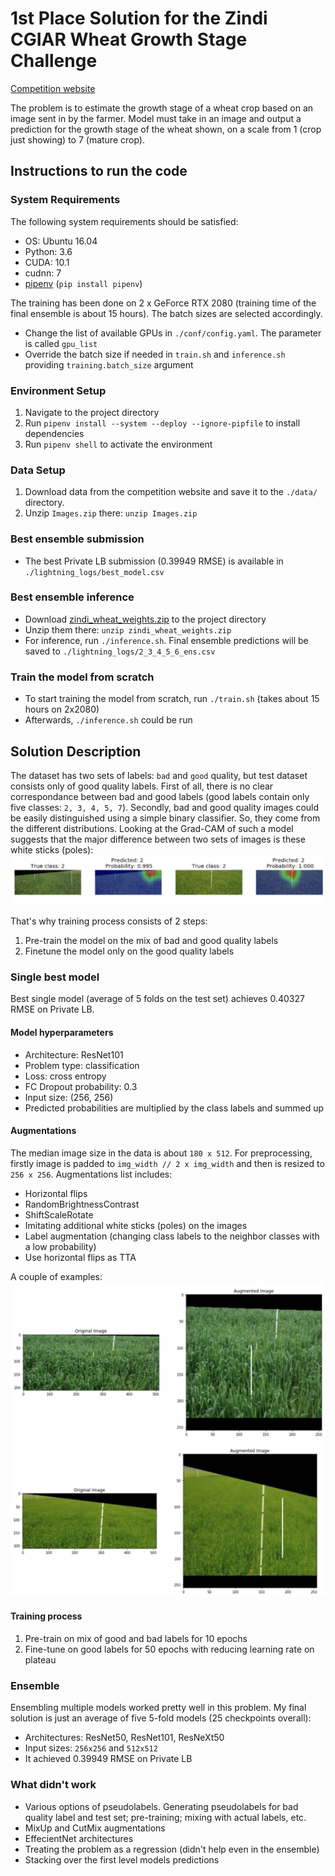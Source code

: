 # 1st Place Solution for the Zindi CGIAR Wheat Growth Stage Challenge
[Competition website](https://zindi.africa/competitions/cgiar-wheat-growth-stage-challenge)

The problem is to estimate the growth stage of a wheat crop based on an image sent in by the farmer. Model must take in an image and output a prediction for the growth stage of the wheat shown, on a scale from 1 (crop just showing) to 7 (mature crop).

## Instructions to run the code

### System Requirements
The following system requirements should be satisfied:
* OS: Ubuntu 16.04
* Python: 3.6
* CUDA: 10.1
* cudnn: 7
* [pipenv](https://github.com/pypa/pipenv) (`pip install pipenv`)

The training has been done on 2 x GeForce RTX 2080 (training time of the final ensemble is about 15 hours). The batch sizes are selected accordingly.
* Change the list of available GPUs in `./conf/config.yaml`. The parameter is called `gpu_list`
* Override the batch size if needed in `train.sh` and `inference.sh` providing `training.batch_size` argument 

### Environment Setup
1. Navigate to the project directory
2. Run `pipenv install --system --deploy --ignore-pipfile` to install dependencies
3. Run `pipenv shell` to activate the environment

### Data Setup
1. Download data from the competition website and save it to the `./data/` directory.
2. Unzip `Images.zip` there: `unzip Images.zip`

### Best ensemble submission
* The best Private LB submission (0.39949 RMSE) is available in `./lightning_logs/best_model.csv`

### Best ensemble inference
* Download [zindi_wheat_weights.zip](https://drive.google.com/file/d/1gzhfQGSzi4GFMPMsB38P1m3wxWLV2UZw/view?usp=sharing) to the project directory
* Unzip them there: `unzip zindi_wheat_weights.zip`
* For inference, run `./inference.sh`. Final ensemble predictions will be saved to `./lightning_logs/2_3_4_5_6_ens.csv`

### Train the model from scratch
* To start training the model from scratch, run `./train.sh` (takes about 15 hours on 2x2080)
* Afterwards, `./inference.sh` could be run

## Solution Description
The dataset has two sets of labels: `bad` and `good` quality, but test dataset consists only of good quality labels.
First of all, there is no clear correspondance between bad and good labels (good labels contain only five classes: `2, 3, 4, 5, 7`).
Secondly, bad and good quality images could be easily distinguished using a simple binary classifier. So, they come from the different distributions. Looking at the Grad-CAM of such a model suggests that the major difference between two sets of images is these white sticks (poles):
![](imgs/gradcam_quality.png?raw=true "Grad-CAM")

That's why training process consists of 2 steps:
1. Pre-train the model on the mix of bad and good quality labels
2. Finetune the model only on the good quality labels

### Single best model
Best single model (average of 5 folds on the test set) achieves 0.40327 RMSE on Private LB.

#### Model hyperparameters
* Architecture: ResNet101
* Problem type: classification
* Loss: cross entropy
* FC Dropout probability: 0.3
* Input size: (256, 256)
* Predicted probabilities are multiplied by the class labels and summed up

#### Augmentations
The median image size in the data is about `180 x 512`. For preprocessing, firstly image is padded to `img_width // 2 x img_width` and then is resized to `256 x 256`. Augmentations list includes:
* Horizontal flips
* RandomBrightnessContrast
* ShiftScaleRotate
* Imitating additional white sticks (poles) on the images
* Label augmentation (changing class labels to the neighbor classes with a low probability)
* Use horizontal flips as TTA

A couple of examples:
![](imgs/augmentation_1.png?raw=true "Augmentation 1")
![](imgs/augmentation_2.png?raw=true "Augmentation 2")

#### Training process
1. Pre-train on mix of good and bad labels for 10 epochs
2. Fine-tune on good labels for 50 epochs with reducing learning rate on plateau

### Ensemble
Ensembling multiple models worked pretty well in this problem. My final solution is just an average of five 5-fold models (25 checkpoints overall):
* Architectures: ResNet50, ResNet101, ResNeXt50
* Input sizes: `256x256` and `512x512`
* It achieved 0.39949 RMSE on Private LB

### What didn't work
* Various options of pseudolabels. Generating pseudolabels for bad quality label and test set; pre-training; mixing with actual labels, etc.
* MixUp and CutMix augmentations
* EffecientNet architectures
* Treating the problem as a regression (didn't help even in the ensemble)
* Stacking over the first level models predictions

